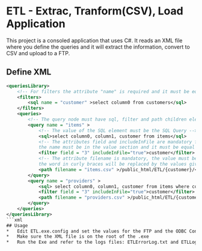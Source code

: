 # ETL - Extrac, Tranform(CSV), Load Application

This project is a consoled application that uses C#. It reads an XML file where you define the queries and it will extract the information, convert to CSV and upload to a FTP.

## Define XML
```xml
<queriesLibrary>
	<!-- For filters the attribute "name" is required and it must be equal to the column name in the DB -->
	<filters>       
		<sql name = "customer" >select column0 from customers</sql>        				
	</filters>
	<queries>
        <!-- The query node must have sql, filter and path children elements -->
		<query name = "items" >
			<!-- The value of the SQL element must be the SQL Query -->
            <sql>select column0, column1, customer from items</sql>
			<!-- The attributes field and includeInFile are mandatory for filter,
			the name must be in the value section and it must be equal to the column name in the DB -->
			<filter field = "3" includeInFile="true">customer</filter>
			<!-- The attribute filename is mandatory, the value must be the current path
			the word in curly braces will be replaced by the values given by the filter of this query element -->
            <path filename = "items.csv" >/public_html/ETL/{customer}/</path>
        </query>        
        <query name = "providers" >
            <sql> select column0, column1, customer from items where column3 &gt; 0 </sql>
            <filter field = "3" includeInFile="true">customer</filter>
            <path filename = "providers.csv" >/public_html/ETL/{customer}/</path>
        </query>      
	</queries>
</queriesLibrary>
```xml
## Usage
*	Edit ETL.exe.config and set the values for the FTP and the ODBC Connection
*   Make sure the XML file is on the root of the .exe
*	Run the Exe and refer to the logs files: ETLErrorLog.txt and ETLLog.txt